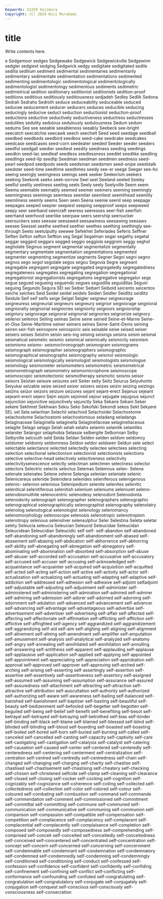 ```yaml
---
Keywords: 21259 kojimura
Copyright: (C) 2024 Koji Murakami
---
```


# title

Write contents here.



e Sedgemoor sedges Sedgewake Sedgewick Sedgewickville Sedgewinn
sedgier sedgiest sedging Sedgwick sedgy sedigitate sedigitated sedile sedilia sedilium
sediment sedimental sedimentaries sedimentarily sedimentary sedimentate sedimentation sedimentations sedimented sedimenting
sedimentologic sedimentological sedimentologically sedimentologist sedimentology sedimentous sediments sedimetric sedimetrical sedition
seditionary seditionist seditionists sedition-proof seditions seditious seditiously seditiousness sedjadeh Sedley
Sedlik Sedona Sedrah Sedrahs Sedroth seduce seduceability seduceable seduced seducee
seducement seducer seducers seduces seducible seducing seducingly seducive seduct seduction
seductionist seduction-proof seductions seductive seductively seductiveness seductress seductresses sedulities sedulity
sedulous sedulously sedulousness Sedum sedum sedums See see seeable seeableness
seeably Seebeck see-bright seecatch seecatchie seecawk seech seechelt Seed seed
seedage seedball seedbed seedbeds seedbird seedbox seed-cake seedcake seedcakes seedcase
seedcases seed-corn seedeater seeded Seeder seeder seeders seedful seedgall seedier
seediest seedily seediness seeding seedings seedkin seed-lac seedleaf seedless seedlessness
seedlet seedlike seedling seedlings seed-lip seedlip Seedman seedman seedmen seedness
seed-pearl seedpod seedpods seeds seedsman seedsmen seed-snipe seedstalk seedster seed-time
seedtime seedtimes seedy see-er seege Seeger see-ho seeing seeingly seeingness
seeings seek seeker Seekerism seekers seeking Seekonk seeks seek-sorrow Seel
seel Seeland seeled Seeley seelful seelily seeliness seeling seels Seely
seely Seelyville Seem seem Seema seemable seemably seemed seemer seemers
seeming seemingly seemingness seemings seemless seemlier seemliest seemlihead seemlily seemliness
seemly seems Seen seen Seena seenie seenil seep seepage seepages
seeped seepier seepiest seeping seepproof seeps seepweed seepy seer seerband
seercraft seeress seeresses seer-fish seerfish seerhand seerhood seerlike seerpaw seers
seership seersucker seersuckers sees seesaw seesawed seesawiness seesawing seesaws seesee
Seessel seethe seethed seether seethes seething seethingly see-through Seeto seetulputty
seewee Sefekhet Seferiades Seferis Seffner Seften Sefton sefton Seftton seg
Segal Segalman segar segathy segetal seggar seggard seggars segged seggio
seggiola seggrom seggy seghol segholate Seginus segment segmental segmentalize segmentally
segmentary segmentate segmentation segmentations segmented segmenter segmenting segmentize segments Segner
Segni segni segno segnos sego segol segolate segos segou Segovia
Segre segreant segregable segregant segregate segregated segregatedly segregatedness segregateness segregates
segregating segregation segregational segregationist segregationists segregations segregative segregator segs segue
segued segueing seguendo segues seguidilla seguidillas Seguin seguing Segundo Segura
SEI sei Seiber Seibert Seibold seicento seicentos seiche seiches Seid
Seidel seidel seidels Seiden Seidler Seidlitz seidlitz Seidule Seif seif
seifs seige Seigel Seigler seigneur seigneurage seigneuress seigneurial seigneurs seigneury
seignior seigniorage seignioral seignioralty seigniorial seigniories seigniority seigniors seigniorship seigniory
seignorage seignoral seignorial seignories seignorize seignory seilenoi seilenos Seiling seimas
Seine seine seined Seine-et-Marne Seine-et-Oise Seine-Maritime seiner seiners seines Seine-Saint-Denis
seining seiren seir-fish seirospore seirosporic seis seisable seise seised seiser
seisers seises Seishin seisin seis-ing seising seisings seisins seism seismal
seismatical seismetic seismic seismical seismically seismicity seismism seismisms seismo- seismochronograph
seismogram seismograms seismograph seismographer seismographers seismographic seismographical seismographs seismography seismol
seismologic seismological seismologically seismologist seismologists seismologue seismology seismometer seismometers seismometric
seismometrical seismometrograph seismometry seismomicrophone seismoscope seismoscopic seismotectonic seismotherapy seismotic seisms
seisor seisors Seistan seisure seisures seit Seiter seity Seitz Seiurus
Seiyuhonto Seiyukai seizable seize seized seizer seizers seizes seizin seizing
seizings seizins seizor seizors seizure seizures sejant sejant-erect Sejanus sejeant
sejeant-erect sejero Sejm sejoin sejoined sejour sejugate sejugous sejunct sejunction
sejunctive sejunctively sejunctly Seka Sekane Sekani Seker sekere Sekhmet Sekhwan
Sekiu Seko Sekofski Sekondi sekos Sekt Sekyere SEL sel Sela
selachian Selachii selachoid Selachoidei Selachostome selachostome Selachostomi selachostomous seladang seladangs
Selaginaceae Selaginella selaginella Selaginellaceae selaginellaceous selagite Selago selago Selah selah
selahs selamin selamlik selamliks selander Selangor selaphobia Selassie selbergite Selbornian
Selby Selbyville selcouth seld Selda Seldan Selden selden seldom seldomcy
seldomer seldomly seldomness Seldon seldor seldseen Seldun sele select selectable
selectance selected selectedly selectee selectees selecting selection selectional selectionism selectionist
selectionists selections selective selective-head selectively selectiveness selectivity selectivitysenescence selectly selectman
selectmen selectness selector selectors Selectric selects selectus Selemas Selemnus selen-
Selena selenate selenates Selene selene Selenga selenian seleniate selenic Selenicereus
selenide Selenidera selenides seleniferous selenigenous selenio- selenion selenious Selenipedium selenite
selenites selenitic selenitical selenitiferous selenitish selenium seleniums seleniuret seleno- selenobismuthite
selenocentric selenodesy selenodont Selenodonta selenodonty selenograph selenographer selenographers selenographic selenographical
selenographically selenographist selenography selenolatry selenolog selenological selenologist selenology selenomancy selenomorphology
selenoscope selenosis selenotropic selenotropism selenotropy selenous selensilver selensulphur Seler Selestina
Seleta seletar selety Seleucia seleucia Seleucian Seleucid Seleucidae Seleucidan Seleucidean
Seleucidian Seleucidic self self- self-abandon self-abandoned self-abandoning self-abandoningly self-abandonment self-abased
self-abasement self-abasing self-abdication self-abhorrence self-abhorring self-ability self-abnegating self-abnegation self-abnegatory self-abominating
self-abomination self-absorbed self-absorption self-abuse self-abuser self-accorded self-accusation self-accusative self-accusatory self-accused
self-accuser self-accusing self-acknowledged self-acquaintance self-acquainter self-acquired self-acquisition self-acquitted self-acted self-acting
self-action self-active self-activity self-actor self-actualization self-actualizing self-actuating self-adapting self-adaptive self-addiction
self-addressed self-adhesion self-adhesive self-adjoint selfadjoint self-adjustable self-adjusting self-adjustment self-administer self-administered
self-administering self-admiration self-admired self-admirer self-admiring self-admission self-adorer self-adorned self-adorning self-adornment
self-adulation self-advanced self-advancement self-advancer self-advancing self-advantage self-advantageous self-advertise self-advertisement self-advertiser
self-advertising self-affair self-affected self-affecting self-affectionate self-affirmation self-afflicting self-affliction self-afflictive self-affrighted
self-agency self-aggrandized self-aggrandizement self-aggrandizing self-aid self-aim self-alighing self-aligning self-alignment self-alinement
self-alining self-amendment self-amplifier self-amputation self-amusement self-analysis self-analytical self-analyzed self-anatomy self-angry
self-annealing self-annihilated self-annihilation self-annulling self-answering self-antithesis self-apparent self-applauding self-applause self-applausive
self-application self-applied self-applying self-appointed self-appointment self-appreciating self-appreciation self-approbation self-approval self-approved
self-approver self-approving self-arched self-arching self-arising self-asserting self-assertingly self-assertion self-assertive self-assertively
self-assertiveness self-assertory self-assigned self-assumed self-assuming self-assumption self-assurance self-assured self-assuredness self-attachment
self-attracting self-attraction self-attractive self-attribution self-auscultation self-authority self-authorized self-authorizing self-aware self-awareness
self-bailing self-balanced self-banished self-banishment self-baptizer self-basting self-beautiful self-beauty self-bedizenment self-befooled
self-begetter self-begotten self-beguiled self-being self-belief self-benefit self-benefiting self-besot self-betrayal self-betrayed
self-betraying self-betrothed self-bias self-binder self-binding self-black self-blame self-blamed self-blessed self-blind
self-blinded self-blinding self-blood self-boarding self-boasted self-boasting self-boiled self-bored self-born self-buried
self-burning self-called self-canceled self-cancelled self-canting self-capacity self-captivity self-care self-castigating self-castigation
self-catalysis self-catalyst self-catering self-causation self-caused self-center self-centered self-centeredly self-centeredness self-centering
self-centerment self-centralization self-centration self-centred self-centredly self-centredness self-chain self-changed self-changing self-charging
self-charity self-chastise self-chastised self-chastisement self-chastising self-cheatery self-checking self-chosen self-christened selfcide
self-clamp self-cleaning self-clearance self-closed self-closing self-cocker self-cocking self-cognition self-cognizably self-cognizance
self-coherence self-coiling self-collected self-collectedness self-collection self-color self-colored self-colour self-coloured self-combating
self-combustion self-command self-commande self-commendation self-comment self-commissioned self-commitment self-committal self-committing self-commune
self-communed self-communication self-communicative self-communing self-communion self-comparison self-compassion self-compatible self-compensation self-competition
self-complacence self-complacency self-complacent self-complacential self-complacently self-complaisance self-completion self-composed self-composedly self-composedness
self-comprehending self-comprised self-conceit self-conceited self-conceitedly self-conceitedness self-conceived self-concentered self-concentrated self-concentration
self-concept self-concern self-concerned self-concerning self-concernment self-condemnable self-condemnant self-condemnation self-condemnatory self-condemned
self-condemnedly self-condemning self-condemningly self-conditioned self-conditioning self-conduct self-confessed self-confession self-confidence self-confident
self-confidently self-confiding self-confinement self-confining self-conflict self-conflicting self-conformance self-confounding self-confuted self-congratulating
self-congratulation self-congratulatory self-conjugate self-conjugately self-conjugation self-conquest self-conscious self-consciously self-consciousness self-consecration
